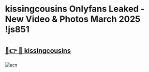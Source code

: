 # kissingcousins Onlyfans Leaked - New Video & Photos March 2025 !js851

# <h2><a href="https://pw9gy9.iuczelnia.edu.pl?title=kissingcousins&ref=js851">🔗👉 🔴 kissingcousins</a></h2>

[![acn](https://github.com/user-attachments/assets/0f9c940e-d8b0-45ae-aac7-cd30a18b3e1c)](https://pw9gy9.iuczelnia.edu.pl?title=kissingcousins&ref=js851)

